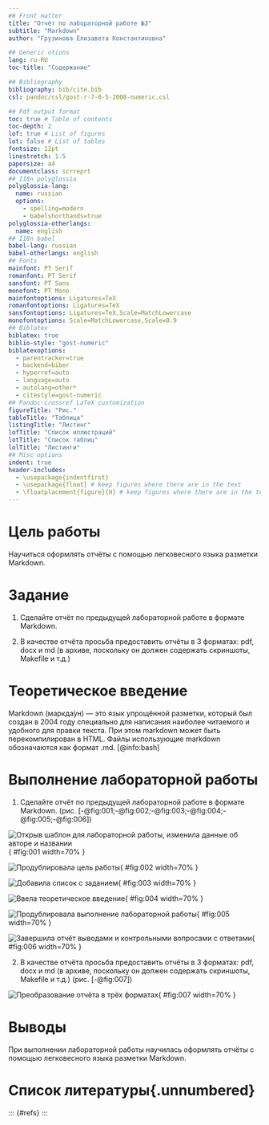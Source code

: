 ```yaml
---
## Front matter
title: "Отчёт по лабораторной работе №3"
subtitle: "Markdown"
author: "Грузинова Елизавета Константиновна"

## Generic otions
lang: ru-RU
toc-title: "Содержание"

## Bibliography
bibliography: bib/cite.bib
csl: pandoc/csl/gost-r-7-0-5-2008-numeric.csl

## Pdf output format
toc: true # Table of contents
toc-depth: 2
lof: true # List of figures
lot: false # List of tables
fontsize: 12pt
linestretch: 1.5
papersize: a4
documentclass: scrreprt
## I18n polyglossia
polyglossia-lang:
  name: russian
  options:
	- spelling=modern
	- babelshorthands=true
polyglossia-otherlangs:
  name: english
## I18n babel
babel-lang: russian
babel-otherlangs: english
## Fonts
mainfont: PT Serif
romanfont: PT Serif
sansfont: PT Sans
monofont: PT Mono
mainfontoptions: Ligatures=TeX
romanfontoptions: Ligatures=TeX
sansfontoptions: Ligatures=TeX,Scale=MatchLowercase
monofontoptions: Scale=MatchLowercase,Scale=0.9
## Biblatex
biblatex: true
biblio-style: "gost-numeric"
biblatexoptions:
  - parentracker=true
  - backend=biber
  - hyperref=auto
  - language=auto
  - autolang=other*
  - citestyle=gost-numeric
## Pandoc-crossref LaTeX customization
figureTitle: "Рис."
tableTitle: "Таблица"
listingTitle: "Листинг"
lofTitle: "Список иллюстраций"
lotTitle: "Список таблиц"
lolTitle: "Листинги"
## Misc options
indent: true
header-includes:
  - \usepackage{indentfirst}
  - \usepackage{float} # keep figures where there are in the text
  - \floatplacement{figure}{H} # keep figures where there are in the text
---
```


# Цель работы

Научиться оформлять отчёты с помощью легковесного языка разметки Markdown.

# Задание

1. Сделайте отчёт по предыдущей лабораторной работе в формате Markdown.

2. В качестве отчёта просьба предоставить отчёты в 3 форматах: pdf, docx и md (в архиве, поскольку он должен содержать скриншоты, Makefile и т.д.)

# Теоретическое введение

Markdown (маркда́ун) — это язык упрощённой разметки, который был создан в 2004 году специально для написания наиболее читаемого и удобного для правки текста. При этом markdown может быть перекомпилирован в HTML. Файлы использующие markdown обозначаются как формат .md. [@info:bash]

# Выполнение лабораторной работы

1. Сделайте отчёт по предыдущей лабораторной работе в формате Markdown. (рис. [-@fig:001;-@fig:002;-@fig:003;-@fig:004;-@fig:005;-@fig:006])

![Открыв шаблон для лабораторной работы, изменила данные об авторе и названии](image/1.png){ #fig:001 width=70% }

![Продублировала цель работы](image/2.png){ #fig:002 width=70% }

![Добавила список с заданием](image/3.png){ #fig:003 width=70% }

![Ввела теоретическое введение](image/4.png){ #fig:004 width=70% }

![Продублировала выполнение лабораторной работы](image/5.png){ #fig:005 width=70% }

![Завершила отчёт выводами и контрольными вопросами с ответами](image/6.png){ #fig:006 width=70% }

2. В качестве отчёта просьба предоставить отчёты в 3 форматах: pdf, docx и md (в архиве, поскольку он должен содержать скриншоты, Makefile и т.д.) (рис. [-@fig:007])

![Преобразование отчёта в трёх форматах](image/7.png){ #fig:007 width=70% }

# Выводы

При выполнении лабораторной работы научилась оформлять отчёты с помощью легковесного языка разметки Markdown.

# Список литературы{.unnumbered}

::: {#refs}
:::
